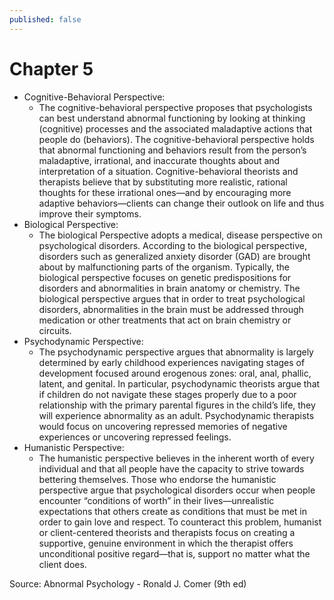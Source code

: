 ```yaml
---
published: false
---
```



# Chapter 5

- Cognitive-Behavioral Perspective:
	- The cognitive-behavioral perspective proposes that psychologists can best understand abnormal functioning by looking at thinking (cognitive) processes and the associated maladaptive actions that people do (behaviors). The cognitive-behavioral perspective holds that abnormal functioning and behaviors result from the person’s maladaptive, irrational, and inaccurate thoughts about and interpretation of a situation. Cognitive-behavioral theorists and therapists believe that by substituting more realistic, rational thoughts for these irrational ones—and by encouraging more adaptive behaviors—clients can change their outlook on life and thus improve their symptoms.
- Biological Perspective:
	- The biological Perspective adopts a medical, disease perspective on psychological disorders. According to the biological perspective, disorders such as generalized anxiety disorder (GAD) are brought about by malfunctioning parts of the organism. Typically, the biological perspective focuses on genetic predispositions for disorders and abnormalities in brain anatomy or chemistry. The biological perspective argues that in order to treat psychological disorders, abnormalities in the brain must be addressed through medication or other treatments that act on brain chemistry or circuits.
- Psychodynamic Perspective:
	- The psychodynamic perspective argues that abnormality is largely determined by early childhood experiences navigating stages of development focused around erogenous zones: oral, anal, phallic, latent, and genital. In particular, psychodynamic theorists argue that if children do not navigate these stages properly due to a poor relationship with the primary parental figures in the child’s life, they will experience abnormality as an adult. Psychodynamic therapists would focus on uncovering repressed memories of negative experiences or uncovering repressed feelings.
- Humanistic Perspective:
	- The humanistic perspective believes in the inherent worth of every individual and that all people have the capacity to strive towards bettering themselves. Those who endorse the humanistic perspective argue that psychological disorders occur when people encounter “conditions of worth” in their lives—unrealistic expectations that others create as conditions that must be met in order to gain love and respect. To counteract this problem, humanist or client-centered theorists and therapists focus on creating a supportive, genuine environment in which the therapist offers unconditional positive regard—that is, support no matter what the client does.
    
    
Source: Abnormal Psychology - Ronald J. Comer (9th ed) 